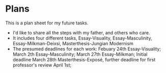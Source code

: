 # Plans
This is a plan sheet for my future tasks.
* I'd like to share all the steps with my father, and others who care.
* It includes four different tasks, Essay-Visuality, Essay-Masculinity, Essay-Milkman-Deixsi, Masterthesis-Jungian Modernism
* The presumed deadlines for each work: Febuary 24th Essay-Visuality; March 2th Essay-Masculinity; March 27th Essay-Milkman; Initial deadline March 28th Masterthesis-Exposé, further deadline for first professor's review April 1st;

